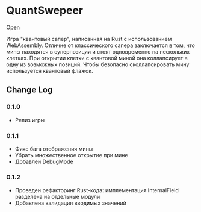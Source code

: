 # QuantSwepeer

[Open](https://danilakouzmenko.github.io/quantswepeer/)

Игра "квантовый сапер", написанная на Rust с использованием WebAssembly. Отличие от классического сапера заключается в том, что мины находятся в суперпозиции и стоят одновременно на нескольких клетках. При открытии клетки с квантовой миной она коллапсирует в одну из возможных позиций. Чтобы безопасно сколлапсировать мину используется квантовый флажок.

## Change Log

### 0.1.0
- Релиз игры

### 0.1.1
- Фикс бага отображения мины
- Убрать множественное открытие при мине
- Добавлен DebugMode

### 0.1.2
- Проведен рефакторинг Rust-кода: имплементация InternalField разделена на отдельные модули
- Добавлена валидация вводимых значений